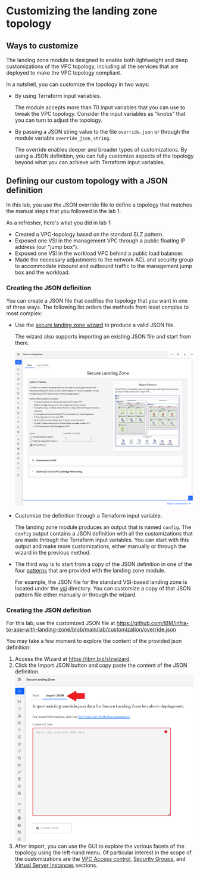 # Customizing the landing zone topology

## Ways to customize

The landing zone module is designed to enable both lightweight and deep customizations of the VPC topology, including all the services that are deployed to make the VPC topology compliant.

In a nutshell, you can customize the topology in two ways:

- By using Terraform input variables.

    The module accepts more than 70 input variables that you can use to tweak the VPC topology. Consider the input variables as "knobs" that you can turn to adjust the topology.
- By passing a JSON string value to the file `override.json` or through the module variable `override_json_string`.

    The override enables deeper and broader types of customizations. By using a JSON definition, you can fully customize aspects of the topology beyond what you can achieve with Terraform input variables.

## Defining our custom topology with a JSON definition

In this lab, you use the JSON override file to define a topology that matches the manual steps that you followed in the lab 1.

As a refresher, here's what you did in lab 1:

- Created a VPC-topology based on the standard SLZ pattern.
- Exposed one VSI in the management VPC through a public floating IP address (our "jump box").
- Exposed one VSI in the workload VPC behind a public load balancer.
- Made the necessary adjustments to the network ACL and security group to accommodate inbound and outbound traffic to the management jump box and the workload.

### Creating the JSON definition

You can create a JSON file that codifies the topology that you want in one of three ways. The following list orders the methods from least complex to most complex:

- Use the [secure landing zone wizard](https://ibm.biz/slzwizard) to produce a valid JSON file.

    The wizard also supports importing an existing JSON file and start from there.

    ![screenshot of the secure landing zone wizard](../images/part-2/cdbc891686d226024c1d5da0aef003a858508460.png)
- Customize the definition through a Terraform input variable.

    The landing zone module produces an output that is named `config`. The `config` output contains a JSON definition with all the customizations that are made through the Terraform input variables. You can start with this output and make more customizations, either manually or through the wizard in the previous method.
- The third way is to start from a copy of the JSON definition in one of the four [patterns](https://github.com/terraform-ibm-modules/terraform-ibm-landing-zone/tree/main/patterns) that are provided with the landing zone module.

    For example, the JSON file for the standard VSI-based landing zone is located under the [vsi](https://github.com/terraform-ibm-modules/terraform-ibm-landing-zone/blob/main/patterns/vsi/override.json) directory. You can customize a copy of that JSON pattern file either manually or through the wizard.

### Creating the JSON definition

For this lab, use the customized JSON file at https://github.com/IBM/infra-to-app-with-landing-zone/blob/main/lab/customization/override.json

You may take a few moment to explore the content of the provided json definition:
  1. Access the Wizard at <https://ibm.biz/slzwizard>. 
  1. Click the Import JSON button and copy paste the content of the JSON definition.
    ![](../images/part-2/override-gui.png)
  1. After import, you can use the GUI to explore the various facets of the topology using the left-hand menu. Of particular interest in the scope of the customizations are the [VPC Access control](https://slz-gui.15z7evpngrsf.us-south.codeengine.appdomain.cloud/nacls), [Security Groups](https://slz-gui.15z7evpngrsf.us-south.codeengine.appdomain.cloud/securityGroups), and [Virtual Server Instances](https://slz-gui.15z7evpngrsf.us-south.codeengine.appdomain.cloud/vsi) sections. 